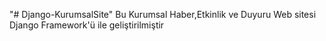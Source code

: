 "# Django-KurumsalSite" 
Bu Kurumsal Haber,Etkinlik ve Duyuru Web sitesi Django Framework'ü ile geliştirilmiştir
